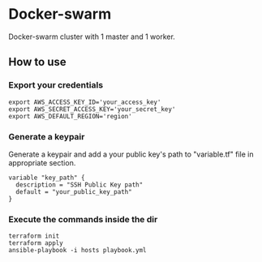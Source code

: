 # Docker-swarm
Docker-swarm cluster with 1 master and 1 worker.

## How to use

### Export your credentials

```shell
export AWS_ACCESS_KEY_ID='your_access_key'
export AWS_SECRET_ACCESS_KEY='your_secret_key'
export AWS_DEFAULT_REGION='region'
```
### Generate a keypair 

Generate a keypair and add a your public key's path to "variable.tf" file in appropriate section. 

```shell
variable "key_path" {
  description = "SSH Public Key path"
  default = "your_public_key_path"
}
```

### Execute the commands inside the dir

```shell
terraform init
terraform apply
ansible-playbook -i hosts playbook.yml
```
